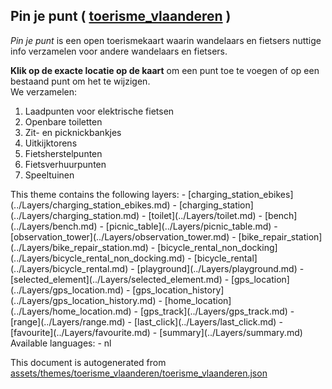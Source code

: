 [//]: # (WARNING: this file is automatically generated. Please find the sources at the bottom and edit those sources)

## Pin je punt ( [toerisme_vlaanderen](https://mapcomplete.org/toerisme_vlaanderen) )
<p class='mb-4'><i>Pin je punt</i> is een open toerismekaart waarin wandelaars en fietsers nuttige info verzamelen voor andere wandelaars en fietsers.</p><p><b>Klik op de exacte locatie op de kaart</b> om een punt toe te voegen of op een bestaand punt om het te wijzigen. <br/> We verzamelen:<ol><li>Laadpunten voor elektrische fietsen</li><li>Openbare toiletten</li><li>Zit- en picknickbankjes</li><li>Uitkijktorens</li><li>Fietsherstelpunten</li><li>Fietsverhuurpunten</li><li>Speeltuinen</li></ol></p>
This theme contains the following layers:
 - [charging_station_ebikes](../Layers/charging_station_ebikes.md)
 - [charging_station](../Layers/charging_station.md)
 - [toilet](../Layers/toilet.md)
 - [bench](../Layers/bench.md)
 - [picnic_table](../Layers/picnic_table.md)
 - [observation_tower](../Layers/observation_tower.md)
 - [bike_repair_station](../Layers/bike_repair_station.md)
 - [bicycle_rental_non_docking](../Layers/bicycle_rental_non_docking.md)
 - [bicycle_rental](../Layers/bicycle_rental.md)
 - [playground](../Layers/playground.md)
 - [selected_element](../Layers/selected_element.md)
 - [gps_location](../Layers/gps_location.md)
 - [gps_location_history](../Layers/gps_location_history.md)
 - [home_location](../Layers/home_location.md)
 - [gps_track](../Layers/gps_track.md)
 - [range](../Layers/range.md)
 - [last_click](../Layers/last_click.md)
 - [favourite](../Layers/favourite.md)
 - [summary](../Layers/summary.md)
Available languages:
 - nl


This document is autogenerated from [assets/themes/toerisme_vlaanderen/toerisme_vlaanderen.json](https://github.com/pietervdvn/MapComplete/blob/develop/assets/themes/toerisme_vlaanderen/toerisme_vlaanderen.json)
